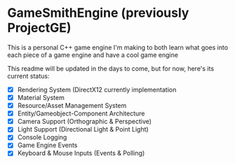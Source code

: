 # GameSmithEngine (previously ProjectGE)
This is a personal C++ game engine I'm making to both learn what goes into each piece of a game engine and have a cool game engine

This readme will be updated in the days to come, but for now, here's its current status:
- [X] Rendering System (DirectX12 currently implementation
- [X] Material System
- [X] Resource/Asset Management System
- [X] Entity/Gameobject-Component Architecture
- [X] Camera Support (Orthographic & Perspective)
- [X] Light Support (Directional Light & Point Light)
- [X] Console Logging
- [X] Game Engine Events
- [X] Keyboard & Mouse Inputs (Events & Polling)
